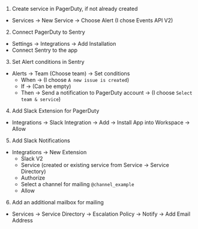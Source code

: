1. Create service in PagerDuty, if not already created
  - Services -> New Service -> Choose Alert (I chose Events API V2)

2. Connect PagerDuty to Sentry
  - Settings -> Integrations -> Add Installation
  - Connect Sentry to the app

3. Set Alert conditions in Sentry
  - Alerts -> Team (Choose team) -> Set conditions
    - When -> (I choose `A new issue is created`)
    - If -> (Can be empty)
    - Then -> Send a notification to PagerDuty account -> (I choose `Select team & service`)

4. Add Slack Extension for PagerDuty
  - Integrations -> Slack Integration -> Add -> Install App into Workspace -> Allow

5. Add Slack Notifications
  - Integrations -> New Extension
    - Slack V2
    - Service (created or existing service from Service -> Service Directory)
    - Authorize
    - Select a channel for mailing `@channel_example`
    - Allow

6. Add an additional mailbox for mailing
  - Services -> Service Directory -> Escalation Policy -> Notify -> Add Email Address